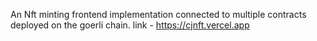 An Nft minting frontend implementation connected to multiple contracts deployed on the goerli chain.
link - https://cjnft.vercel.app
